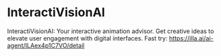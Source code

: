 # InteractiVisionAI
InteractiVisionAI: Your interactive animation advisor. Get creative ideas to elevate user engagement with digital interfaces.
Fast try: https://illa.ai/ai-agent/ILAex4p1C7VO/detail
